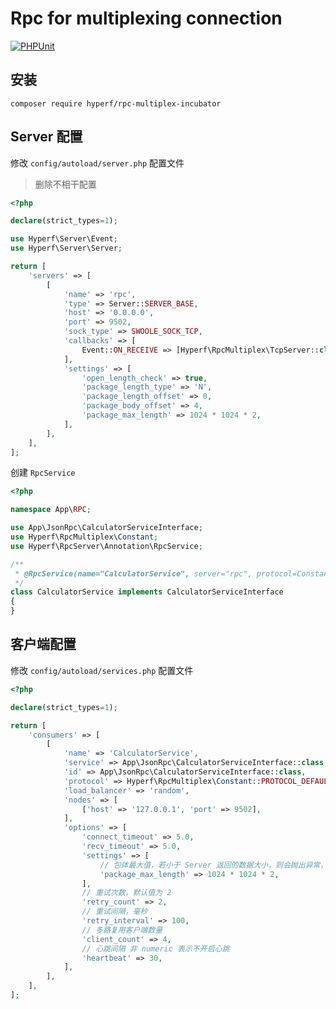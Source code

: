 # Rpc for multiplexing connection

[![PHPUnit](https://github.com/hyperf/rpc-multiplex-incubator/actions/workflows/test.yml/badge.svg)](https://github.com/hyperf/rpc-multiplex-incubator/actions/workflows/test.yml)

## 安装

```
composer require hyperf/rpc-multiplex-incubator
```

## Server 配置

修改 `config/autoload/server.php` 配置文件

> 删除不相干配置

```php
<?php

declare(strict_types=1);

use Hyperf\Server\Event;
use Hyperf\Server\Server;

return [
    'servers' => [
        [
            'name' => 'rpc',
            'type' => Server::SERVER_BASE,
            'host' => '0.0.0.0',
            'port' => 9502,
            'sock_type' => SWOOLE_SOCK_TCP,
            'callbacks' => [
                Event::ON_RECEIVE => [Hyperf\RpcMultiplex\TcpServer::class, 'onReceive'],
            ],
            'settings' => [
                'open_length_check' => true,
                'package_length_type' => 'N',
                'package_length_offset' => 0,
                'package_body_offset' => 4,
                'package_max_length' => 1024 * 1024 * 2,
            ],
        ],
    ],
];

```

创建 `RpcService`

```php
<?php

namespace App\RPC;

use App\JsonRpc\CalculatorServiceInterface;
use Hyperf\RpcMultiplex\Constant;
use Hyperf\RpcServer\Annotation\RpcService;

/**
 * @RpcService(name="CalculatorService", server="rpc", protocol=Constant::PROTOCOL_DEFAULT)
 */
class CalculatorService implements CalculatorServiceInterface
{
}

```

## 客户端配置

修改 `config/autoload/services.php` 配置文件

```php
<?php

declare(strict_types=1);

return [
    'consumers' => [
        [
            'name' => 'CalculatorService',
            'service' => App\JsonRpc\CalculatorServiceInterface::class,
            'id' => App\JsonRpc\CalculatorServiceInterface::class,
            'protocol' => Hyperf\RpcMultiplex\Constant::PROTOCOL_DEFAULT,
            'load_balancer' => 'random',
            'nodes' => [
                ['host' => '127.0.0.1', 'port' => 9502],
            ],
            'options' => [
                'connect_timeout' => 5.0,
                'recv_timeout' => 5.0,
                'settings' => [
                    // 包体最大值，若小于 Server 返回的数据大小，则会抛出异常，故尽量控制包体大小
                    'package_max_length' => 1024 * 1024 * 2,
                ],
                // 重试次数，默认值为 2
                'retry_count' => 2,
                // 重试间隔，毫秒
                'retry_interval' => 100,
                // 多路复用客户端数量
                'client_count' => 4,
                // 心跳间隔 非 numeric 表示不开启心跳
                'heartbeat' => 30,
            ],
        ],
    ],
];

```


